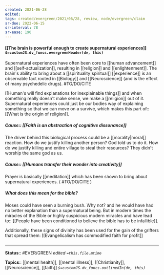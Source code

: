 ```yaml
---
created: 2021-06-28
edited: 
tags: created/evergreen/2021/06/28, review, node/evergreen/claim
sr-due: 2022-06-15
sr-interval: 78
sr-ease: 190
---
```


#### [[The brain is powerful enough to create supernatural experiences]] `$=customJS.dv_funcs.evergreenHeader(dv, this)`

Supernatural experiences have often been core to [[human advancement]] and [[self-actualization]], resulting in [[religion]] and [[enlightenment]]. The brain's ability to bring about a [[spirituality|spiritual]] [[experience]] is an observable fact rooted in [[Biology]] and [[Neuroscience]] (and is the effect of many psychedelic drugs). #TO/DO/CITE 

[[Human's will find explanations for inexplainable things]]
and when something really doesn't make sense, we make a [[religion]] out of it. 
Supernatural experiences could just be our bodies way of explaining something so that we can move on a survive,
which makes this
part of:: [[What is the origin of religion]].

##### Cause:: [[Faith is an abstraction of cognitive dissonance]]

The driver behind this biological process could be a [[morality|moral]] reaction. How do we justify killing another person? God told us to do it. How do we justify killing and entire village to steal their resources? They didn't worship the same god as us. 

##### Cause:: [[Humans transfer their wonder into creativity]]

Prayer is basically [[meditation]] which has been shown to bring about supernatural experiences. ( #TO/DO/CITE )  

#####  What does this mean for the bible?

Moses could have seen a burning bush. Why not? and he would have had no better explanation than a supernatural being.
But in modern times the miracles of the Bible or highly suspicious modern miracles and have 
lead to:: [[People have been conditioned to believe the bible has to be infallible]]. 

Additionally,
these signs of divinity has been used for the gain of the grifters that spread them:
[[Evangelicalism has commodified faith for profit]]

### <hr class="footnote"/>

**Status**:: #EVER/GREEN 
*edited `=this.file.mtime`*

**Topics**:: [[mental health]], [[mental illness]], [[Christianity]], [[Neuroscience]], [[faith]]
*`$=customJS.dv_funcs.outlinedIn(dv, this)`*
